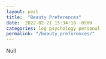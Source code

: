 ```yaml
---
layout: post
title:  "Beauty Preferences"
date:  2022-02-21 15:34:18 -0500
categories: log psychology personal
permalink: "/beauty_preferences/"
---
```


Null
